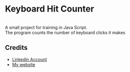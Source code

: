 # Keyboard Hit Counter
</br>
A small project for training in Java Script.
</br>
The program counts the number of keyboard clicks it makes
</br>

Credits
-------
- [Linkedin Account](https://www.linkedin.com/in/somarkn99/)  </br>
- [My website](https://www.somar-kesen.com/)
